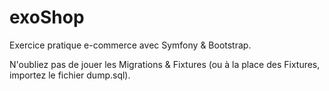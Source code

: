 # exoShop
Exercice pratique e-commerce avec Symfony & Bootstrap.

N'oubliez pas de jouer les Migrations & Fixtures (ou à la place des Fixtures, importez le fichier dump.sql).
